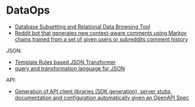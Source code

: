 # DataOps

- [Database Subsetting and Relational Data Browsing Tool](https://github.com/Wisser/Jailer)
- [Reddit bot that generates new context-aware comments using Markov chains trained from a set of given users or subreddits comment history](https://github.com/PhantomInsights/comments-generator)

JSON:
- [Template Rules based JSON Transformer](https://github.com/amida-tech/jsonapter)
- [query and transformation language for JSON](https://github.com/schibsted/jslt)

API:
- [Generation of API client libraries (SDK generation), server stubs, documentation and configuration automatically given an OpenAPI Spec](https://github.com/OpenAPITools/openapi-generator)

